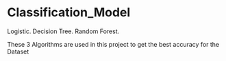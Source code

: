 # Classification_Model
Logistic.
Decision Tree.
Random Forest.

These 3 Algorithms are used in this project to get the best accuracy for the Dataset
